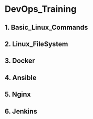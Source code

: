# DevOps_Training

## 1. Basic_Linux_Commands
## 2. Linux_FileSystem
## 3. Docker
## 4. Ansible
## 5. Nginx
## 6. Jenkins


